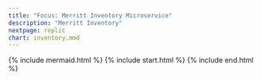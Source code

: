 ```yaml
---
title: "Focus: Merritt Inventory Microservice"
description: "Merritt Inventory"
nextpage: replic
chart: inventory.mmd
---
```


{% include mermaid.html %}
{% include start.html %}
{% include end.html %}
